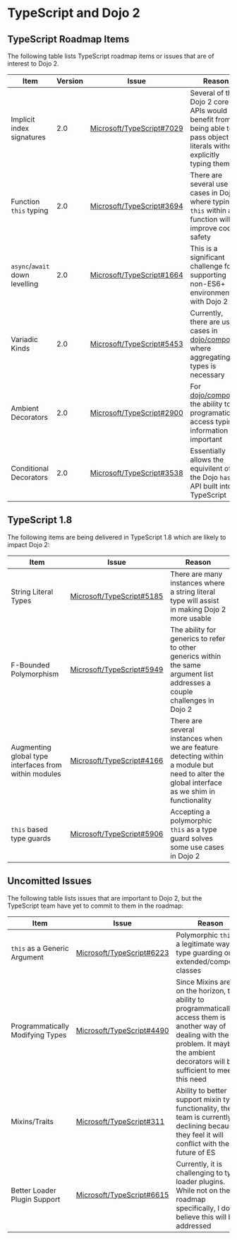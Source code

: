 # TypeScript and Dojo 2

## TypeScript Roadmap Items

The following table lists TypeScript roadmap items or issues that are of interest to Dojo 2.

|Item|Version|Issue|Reason|
|----|-------|-----|------|
|Implicit index signatures|2.0|[Microsoft/TypeScript#7029](https://github.com/Microsoft/TypeScript/issues/7029)|Several of the Dojo 2 core APIs would benefit from being able to pass object literals without explicitly typing them|
|Function `this` typing|2.0|[Microsoft/TypeScript#3694](https://github.com/Microsoft/TypeScript/issues/3694)|There are several use cases in Dojo where typing `this` within a function will improve code safety|
|`async`/`await` down levelling|2.0|[Microsoft/TypeScript#1664](https://github.com/Microsoft/TypeScript/issues/1664)|This is a significant challenge for supporting non-ES6+ environments with Dojo 2|
|Variadic Kinds|2.0|[Microsoft/TypeScript#5453](https://github.com/Microsoft/TypeScript/issues/5453)|Currently, there are use cases in [dojo/compose](https://github.com/dojo/compose) where aggregating types is necessary|
|Ambient Decorators|2.0|[Microsoft/TypeScript#2900](https://github.com/Microsoft/TypeScript/issues/2900)|For [dojo/compose](https://github.com/dojo/compose) the ability to programatically access typing information is important|
|Conditional Decorators|2.0|[Microsoft/TypeScript#3538](https://github.com/Microsoft/TypeScript/issues/3538)|Essentially allows the equivilent of the Dojo `has()` API built into TypeScript|


## TypeScript 1.8

The following items are being delivered in TypeScript 1.8 which are likely to impact Dojo 2:

|Item|Issue|Reason|
|----|-----|------|
|String Literal Types|[Microsoft/TypeScript#5185](https://github.com/Microsoft/TypeScript/issues/5185)|There are many instances where a string literal type will assist in making Dojo 2 more usable|
|F-Bounded Polymorphism|[Microsoft/TypeScript#5949](https://github.com/Microsoft/TypeScript/issues/5949)|The ability for generics to refer to other generics within the same argument list addresses a couple challenges in Dojo 2|
|Augmenting global type interfaces from within modules|[Microsoft/TypeScript#4166](https://github.com/Microsoft/TypeScript/issues/4166)|There are several instances when we are feature detecting within a module but need to alter the global interface as we shim in functionality|
|`this` based type guards|[Microsoft/TypeScript#5906](https://github.com/Microsoft/TypeScript/issues/5906)|Accepting a polymorphic `this` as a type guard solves some use cases in Dojo 2|

## Uncomitted Issues

The following table lists issues that are important to Dojo 2, but the TypeScript team have yet to commit to them in the roadmap:

|Item|Issue|Reason|
|----|-----|------|
|`this` as a Generic Argument|[Microsoft/TypeScript#6223](https://github.com/Microsoft/TypeScript/issues/6223)|Polymorphic `this` is a legitimate way of type guarding on extended/composed classes|
|Programmatically Modifying Types|[Microsoft/TypeScript#4490](https://github.com/Microsoft/TypeScript/issues/4490)|Since Mixins are not on the horizon, the ability to programmatically access them is another way of dealing with the problem.  It maybe the ambient decorators will be sufficient to meet this need|
|Mixins/Traits|[Microsoft/TypeScript#311](https://github.com/Microsoft/TypeScript/issues/311)|Ability to better support mixin type functionality, the TS team is currently declining because they feel it will conflict with the future of ES|
|Better Loader Plugin Support|[Microsoft/TypeScript#6615](https://github.com/Microsoft/TypeScript/issues/6615)|Currently, it is challenging to type loader plugins.  While not on the roadmap specifically, I do believe this will be addressed|
